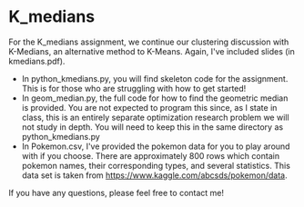 # K_medians

For the K_medians assignment, we continue our clustering discussion with K-Medians, an alternative method to K-Means.  Again, I've included slides (in kmedians.pdf).

* In python_kmedians.py, you will find skeleton code for the assignment.  This is for those who are struggling with how to get started!
* In geom_median.py, the full code for how to find the geometric median is provided.  You are not expected to program this since, as I state in class, this is an entirely separate optimization research problem we will not study in depth.  You will need to keep this in the same directory as python_kmedians.py
* In Pokemon.csv, I've provided the pokemon data for you to play around with if you choose.  There are approximately 800 rows which contain pokemon names, their corresponding types, and several statistics.  This data set is taken from https://www.kaggle.com/abcsds/pokemon/data.

If you have any questions, please feel free to contact me!

